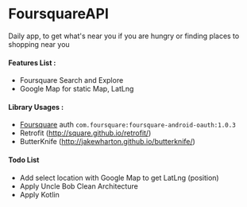 # FoursquareAPI

Daily app, to get what's near you if you are hungry or finding places to shopping near you

#### Features List :

* Foursquare Search and Explore
* Google Map for static Map, LatLng

#### Library Usages : 
* [Foursquare](https://developer.foursquare.com/) auth ``` com.foursquare:foursquare-android-oauth:1.0.3 ```
* Retrofit (http://square.github.io/retrofit/)
* ButterKnife (http://jakewharton.github.io/butterknife/)


#### Todo List
* Add select location with Google Map to get LatLng (position)
* Apply Uncle Bob Clean Architecture
* Apply Kotlin


